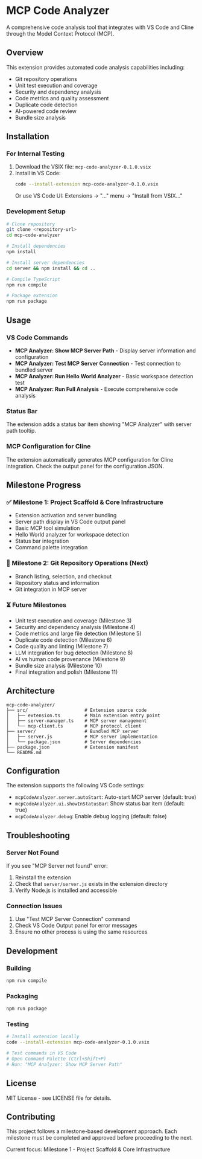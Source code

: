 # MCP Code Analyzer

A comprehensive code analysis tool that integrates with VS Code and Cline through the Model Context Protocol (MCP).

## Overview

This extension provides automated code analysis capabilities including:
- Git repository operations
- Unit test execution and coverage
- Security and dependency analysis
- Code metrics and quality assessment
- Duplicate code detection
- AI-powered code review
- Bundle size analysis

## Installation

### For Internal Testing

1. Download the VSIX file: `mcp-code-analyzer-0.1.0.vsix`
2. Install in VS Code:
   ```bash
   code --install-extension mcp-code-analyzer-0.1.0.vsix
   ```
   Or use VS Code UI: Extensions → "..." menu → "Install from VSIX..."

### Development Setup

```bash
# Clone repository
git clone <repository-url>
cd mcp-code-analyzer

# Install dependencies
npm install

# Install server dependencies
cd server && npm install && cd ..

# Compile TypeScript
npm run compile

# Package extension
npm run package
```

## Usage

### VS Code Commands

- **MCP Analyzer: Show MCP Server Path** - Display server information and configuration
- **MCP Analyzer: Test MCP Server Connection** - Test connection to bundled server
- **MCP Analyzer: Run Hello World Analyzer** - Basic workspace detection test
- **MCP Analyzer: Run Full Analysis** - Execute comprehensive code analysis

### Status Bar

The extension adds a status bar item showing "MCP Analyzer" with server path tooltip.

### MCP Configuration for Cline

The extension automatically generates MCP configuration for Cline integration. Check the output panel for the configuration JSON.

## Milestone Progress

### ✅ Milestone 1: Project Scaffold & Core Infrastructure
- Extension activation and server bundling
- Server path display in VS Code output panel
- Basic MCP tool simulation
- Hello World analyzer for workspace detection
- Status bar integration
- Command palette integration

### 🔄 Milestone 2: Git Repository Operations (Next)
- Branch listing, selection, and checkout
- Repository status and information
- Git integration in MCP server

### ⏳ Future Milestones
- Unit test execution and coverage (Milestone 3)
- Security and dependency analysis (Milestone 4)
- Code metrics and large file detection (Milestone 5)
- Duplicate code detection (Milestone 6)
- Code quality and linting (Milestone 7)
- LLM integration for bug detection (Milestone 8)
- AI vs human code provenance (Milestone 9)
- Bundle size analysis (Milestone 10)
- Final integration and polish (Milestone 11)

## Architecture

```
mcp-code-analyzer/
├── src/                     # Extension source code
│   ├── extension.ts         # Main extension entry point
│   ├── server-manager.ts    # MCP server management
│   └── mcp-client.ts        # MCP protocol client
├── server/                  # Bundled MCP server
│   ├── server.js            # MCP server implementation
│   └── package.json         # Server dependencies
├── package.json             # Extension manifest
└── README.md
```

## Configuration

The extension supports the following VS Code settings:

- `mcpCodeAnalyzer.server.autoStart`: Auto-start MCP server (default: true)
- `mcpCodeAnalyzer.ui.showInStatusBar`: Show status bar item (default: true)
- `mcpCodeAnalyzer.debug`: Enable debug logging (default: false)

## Troubleshooting

### Server Not Found
If you see "MCP Server not found" error:
1. Reinstall the extension
2. Check that `server/server.js` exists in the extension directory
3. Verify Node.js is installed and accessible

### Connection Issues
1. Use "Test MCP Server Connection" command
2. Check VS Code Output panel for error messages
3. Ensure no other process is using the same resources

## Development

### Building
```bash
npm run compile
```

### Packaging
```bash
npm run package
```

### Testing
```bash
# Install extension locally
code --install-extension mcp-code-analyzer-0.1.0.vsix

# Test commands in VS Code
# Open Command Palette (Ctrl+Shift+P)
# Run: "MCP Analyzer: Show MCP Server Path"
```

## License

MIT License - see LICENSE file for details.

## Contributing

This project follows a milestone-based development approach. Each milestone must be completed and approved before proceeding to the next.

Current focus: Milestone 1 - Project Scaffold & Core Infrastructure
